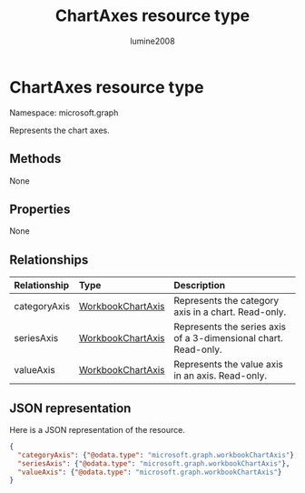 ﻿---
title: "ChartAxes resource type"
description: "Represents the chart axes."
author: "lumine2008"
localization_priority: Normal
ms.prod: "excel"
doc_type: resourcePageType
---

# ChartAxes resource type

Namespace: microsoft.graph

Represents the chart axes.

## Methods

None

## Properties

None

## Relationships

| Relationship | Type                              | Description                                                     |
| :----------- | :-------------------------------- | :-------------------------------------------------------------- |
| categoryAxis | [WorkbookChartAxis](chartaxis.md) | Represents the category axis in a chart. Read-only.             |
| seriesAxis   | [WorkbookChartAxis](chartaxis.md) | Represents the series axis of a 3-dimensional chart. Read-only. |
| valueAxis    | [WorkbookChartAxis](chartaxis.md) | Represents the value axis in an axis. Read-only.                |

## JSON representation

Here is a JSON representation of the resource.

<!--{
  "blockType": "resource",
  "optionalProperties": [],
  "baseType": "microsoft.graph.entity",
  "@odata.type": "microsoft.graph.workbookChartAxes"
}-->

```json
{
  "categoryAxis": {"@odata.type": "microsoft.graph.workbookChartAxis"},
  "seriesAxis": {"@odata.type": "microsoft.graph.workbookChartAxis"},
  "valueAxis": {"@odata.type": "microsoft.graph.workbookChartAxis"}
}

```

<!-- uuid: 8fcb5dbc-d5aa-4681-8e31-b001d5168d79
2015-10-25 14:57:30 UTC -->

<!-- {
  "type": "#page.annotation",
  "description": "ChartAxes resource",
  "keywords": "",
  "section": "documentation",
  "tocPath": ""
}-->
